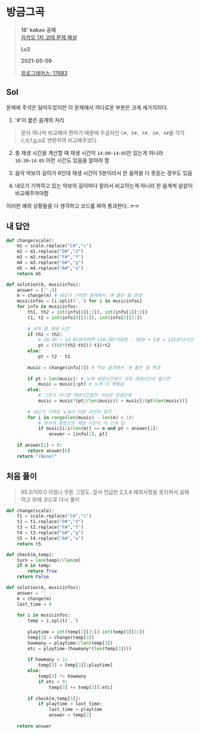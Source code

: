 # 방금그곡
> **18' kakao 공채**  
> [카카오 1차 코테 문제 해설](https://tech.kakao.com/2017/09/27/kakao-blind-recruitment-round-1/)
>
> **Lv2**
>
> **2021-05-09**
>
> [프로그래머스: 17683](https://programmers.co.kr/learn/courses/30/lessons/17683)


## Sol

문제에 주석은 달아두었지만 이 문제에서 까다로운 부분은 크게 세가지이다.
1. '#'이 붙은 음계의 처리
> 문자 하나씩 비교해야 편하기 때문에 두글자인 `C#, D#, F#, G#, A#`를 각각 c,d,f,g,a로 변환하여 비교해주었다.  

2. 총 재생 시간을 계산할 때 재생 시간이 `14:00~14:05`만 있는게 아니라 `10:30~14:05` 이런 시간도 있음을 알아야 함

3. 음악 악보의 길이가 6인데 재생 시간이 5분이라서 한 음악을 다 못듣는 경우도 있음

4. 네오가 기억하고 있는 악보의 길이마다 잘라서 비교하는게 아니라 한 음계씩 샅샅이 비교해주어야함 


이러한 예외 상황들을 다 생각하고 코드를 짜야 통과한다..ㅠㅠ


## 내 답안
```python
def change(scale):
    m1 = scale.replace("C#","c")
    m2 = m1.replace("D#","d")
    m3 = m2.replace("F#","f")
    m4 = m3.replace("G#","g")
    m5 = m4.replace("A#","a") 
    return m5

def solution(m, musicinfos):
    answer = ['',0]
    m = change(m) # 네오가 기억한 음계에서 '#'붙은 음 변경
    musicinfos = [i.split(',') for i in musicinfos]
    for info in musicinfos:
        th1, th2 = int(info[0][:2]), int(info[1][:2])
        t1, t2 = int(info[0][3:]), int(info[1][3:])
        
        # 곡의 총 재생 시간
        if th1 < th2:
            # 10:30 ~ 14:05분이라면 (14-10)*60분 - 30분 + 5분 = 215분(3시간 35분)
            pt = ((60*(th2-th1))-t1)+t2
        else:
            pt = t2 - t1
            
        music = change(info[3]) # 악보 음계에서 '#'붙은 음 변경
        
        if pt < len(music): # 노래 재생시간보다 곡의 재생시간이 짧으면
            music = music[:pt] # 노래 다 못들음
        else:
            # 그런거 아니면 재생시간동안 가능한 만큼반복
            music = music*(pt//len(music)) + music[:(pt%len(music))]
        
        # 네오가 기억한 노래가 어떤 곡인지 찾기
        for i in range(len(music) - len(m) + 1):
            # 여러개 찾았으면 재생 시간이 더 긴게 답
            if music[i:i+len(m)] == m and pt > answer[1]:
                answer = [info[2], pt]
            
    if answer[1] > 0:
        return answer[0]
    return "(None)"
```


## 처음 풀이
> 65.3/100.0 이었나 무튼 그정도..앞서 언급한 2,3,4 예외사항을 못지켜서 실패하고 위에 코드로 다시 풀이
```python
def change(scale):
    t1 = scale.replace("C#","c")
    t2 = t1.replace("D#","d")
    t3 = t2.replace("F#","f")
    t4 = t3.replace("G#","g")
    t5 = t4.replace("A#","a")
    return t5

def check(m,temp):
    turn = len(temp)//len(m)
    if m in temp:
        return True
    return False

def solution(m, musicinfos):
    answer = ''
    m = change(m)
    last_time = 0
    
    for i in musicinfos:
        temp = i.split(',')
        
        playtime = int(temp[1][3:])-int(temp[0][3:])
        temp[3] = change(temp[3])
        howmany = playtime//len(temp[3])
        etc = playtime-(howmany*(len(temp[3])))
        
        if howmany < 1:
            temp[3] = temp[3][:playtime]
        else:
            temp[3] *= howmany
            if etc > 0:
                temp[3] += temp[3][:etc]
        
        if check(m,temp[3]):
            if playtime > last_time:
                last_time = playtime
                answer = temp[2]
    
    return answer
```